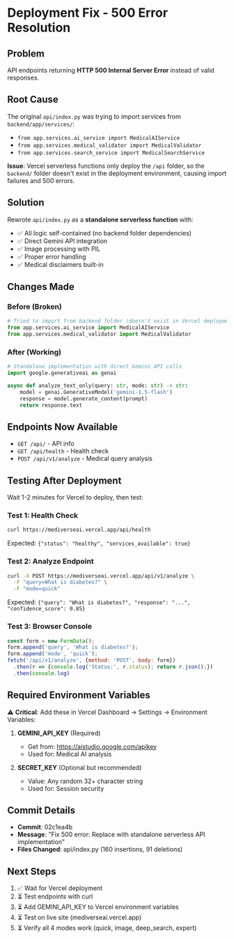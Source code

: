 # Deployment Fix - 500 Error Resolution

## Problem
API endpoints returning **HTTP 500 Internal Server Error** instead of valid responses.

## Root Cause
The original `api/index.py` was trying to import services from `backend/app/services/`:
- `from app.services.ai_service import MedicalAIService`
- `from app.services.medical_validator import MedicalValidator`
- `from app.services.search_service import MedicalSearchService`

**Issue**: Vercel serverless functions only deploy the `/api` folder, so the `backend/` folder doesn't exist in the deployment environment, causing import failures and 500 errors.

## Solution
Rewrote `api/index.py` as a **standalone serverless function** with:
- ✅ All logic self-contained (no backend folder dependencies)
- ✅ Direct Gemini API integration
- ✅ Image processing with PIL
- ✅ Proper error handling
- ✅ Medical disclaimers built-in

## Changes Made

### Before (Broken)
```python
# Tried to import from backend folder (doesn't exist in Vercel deployment)
from app.services.ai_service import MedicalAIService
from app.services.medical_validator import MedicalValidator
```

### After (Working)
```python
# Standalone implementation with direct Gemini API calls
import google.generativeai as genai

async def analyze_text_only(query: str, mode: str) -> str:
    model = genai.GenerativeModel('gemini-1.5-flash')
    response = model.generate_content(prompt)
    return response.text
```

## Endpoints Now Available
- `GET /api/` - API info
- `GET /api/health` - Health check
- `POST /api/v1/analyze` - Medical query analysis

## Testing After Deployment

Wait 1-2 minutes for Vercel to deploy, then test:

### Test 1: Health Check
```bash
curl https://mediverseai.vercel.app/api/health
```
Expected: `{"status": "healthy", "services_available": true}`

### Test 2: Analyze Endpoint
```bash
curl -X POST https://mediverseai.vercel.app/api/v1/analyze \
  -F "query=What is diabetes?" \
  -F "mode=quick"
```
Expected: `{"query": "What is diabetes?", "response": "...", "confidence_score": 0.85}`

### Test 3: Browser Console
```javascript
const form = new FormData();
form.append('query', 'What is diabetes?');
form.append('mode', 'quick');
fetch('/api/v1/analyze', {method: 'POST', body: form})
  .then(r => {console.log('Status:', r.status); return r.json();})
  .then(console.log)
```

## Required Environment Variables

⚠️ **Critical**: Add these in Vercel Dashboard → Settings → Environment Variables:

1. **GEMINI_API_KEY** (Required)
   - Get from: https://aistudio.google.com/apikey
   - Used for: Medical AI analysis

2. **SECRET_KEY** (Optional but recommended)
   - Value: Any random 32+ character string
   - Used for: Session security

## Commit Details
- **Commit**: 02c1ea4b
- **Message**: "Fix 500 error: Replace with standalone serverless API implementation"
- **Files Changed**: api/index.py (160 insertions, 91 deletions)

## Next Steps
1. ✅ Wait for Vercel deployment
2. ⏳ Test endpoints with curl
3. ⏳ Add GEMINI_API_KEY to Vercel environment variables
4. ⏳ Test on live site (mediverseai.vercel.app)
5. ⏳ Verify all 4 modes work (quick, image, deep_search, expert)
